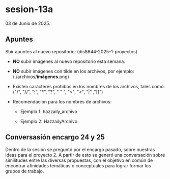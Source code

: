 # sesion-13a

03 de Junio de 2025.

## Apuntes

Sbir apuntes al nuevo repositorio: (dis8644-2025-1-proyectos)
 
 - **NO** subir imágenes al nuevo repositorio esta semana.

 - **NO** subir imágenes con tilde en los archivos, por ejemplo: (./archivos/**imágenes**.png)

 - Existen carácteres prohibos en los nombres de los archivos, tales como: ("/", "//", ":", "*", "?", " " ", ">", "<", "|" ,"[]")

 - Recomendación para los nombres de archivos:

   - Ejemplo 1: hazzaily_archivo
  
   - Ejemplo 2: HazzailyArchivo

## Conversasión encargo 24 y 25

  Dentro de la sesión se preguntó por el encargo pasado, sobre nuestras ideas para el proyecto 2. A partir de esto se generó una conversación sobre similitudes entre las diversas propuestas, con el objetivo en común de encontrar afinidades temáticas o conceptuales para lograr formar los grupos de trabajo.
